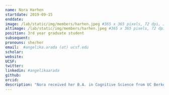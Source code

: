 ```yaml
---
name: Nora Harhen
startdate: 2019-09-15
enddate:
image: /lab/static/img/members/harhen.jpeg #365 x 365 pixels, 72 dpi, JPG
altimage: /lab/static/img/members/harhen.jpeg #365 x 365 pixels, 72 dpi, JPG
position: 3rd year graduate student
subsequent:
pronouns: she/her
email:  #angelika.arada (at) ucsf.edu
scholar:
website:
UCSF:
twitter:
linkedin: #angelikaarada
github:
orcid:
description: "Nora received her B.A. in Cognitive Science from UC Berkeley where she researched learning and decision-making with Anne Collins. After graduating, she worked with Marina Bedny at Johns Hopkins examining neuroplasticity in blind individuals. She’s interested in how memory-guided decision-making changes across development and how early life experiences influence individuals’ susceptibility for substance use disorders, anxiety, and depression later in life. Outside of the lab, Nora enjoys knitting, cooking, and bad reality tv."
---
```

